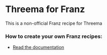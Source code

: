 # Threema for Franz
This is a non-official Franz recipe for Threema

### How to create your own Franz recipes:
* [Read the documentation](https://github.com/meetfranz/plugins)
